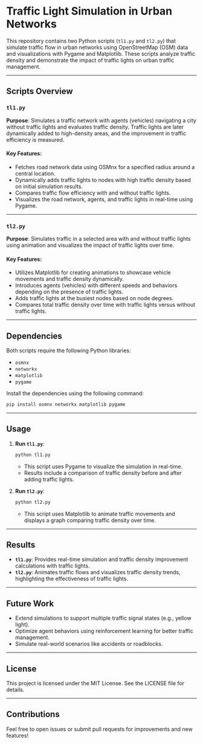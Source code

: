 
# Traffic Light Simulation in Urban Networks

This repository contains two Python scripts (`tl1.py` and `tl2.py`) that simulate traffic flow in urban networks using OpenStreetMap (OSM) data and visualizations with Pygame and Matplotlib. These scripts analyze traffic density and demonstrate the impact of traffic lights on urban traffic management.

---

## Scripts Overview

### `tl1.py`

**Purpose**: Simulates a traffic network with agents (vehicles) navigating a city without traffic lights and evaluates traffic density. Traffic lights are later dynamically added to high-density areas, and the improvement in traffic efficiency is measured.

#### Key Features:
- Fetches road network data using OSMnx for a specified radius around a central location.
- Dynamically adds traffic lights to nodes with high traffic density based on initial simulation results.
- Compares traffic flow efficiency with and without traffic lights.
- Visualizes the road network, agents, and traffic lights in real-time using Pygame.

---

### `tl2.py`

**Purpose**: Simulates traffic in a selected area with and without traffic lights using animation and visualizes the impact of traffic lights over time.

#### Key Features:
- Utilizes Matplotlib for creating animations to showcase vehicle movements and traffic density dynamically.
- Introduces agents (vehicles) with different speeds and behaviors depending on the presence of traffic lights.
- Adds traffic lights at the busiest nodes based on node degrees.
- Compares total traffic density over time with traffic lights versus without traffic lights.

---

## Dependencies

Both scripts require the following Python libraries:

- `osmnx`
- `networkx`
- `matplotlib`
- `pygame`

Install the dependencies using the following command:

```bash
pip install osmnx networkx matplotlib pygame
```

---

## Usage

1. **Run `tl1.py`**:
   ```bash
   python tl1.py
   ```
   - This script uses Pygame to visualize the simulation in real-time.
   - Results include a comparison of traffic density before and after adding traffic lights.

2. **Run `tl2.py`**:
   ```bash
   python tl2.py
   ```
   - This script uses Matplotlib to animate traffic movements and displays a graph comparing traffic density over time.

---

## Results

- **`tl1.py`**: Provides real-time simulation and traffic density improvement calculations with traffic lights.
- **`tl2.py`**: Animates traffic flows and visualizes traffic density trends, highlighting the effectiveness of traffic lights.

---

## Future Work

- Extend simulations to support multiple traffic signal states (e.g., yellow light).
- Optimize agent behaviors using reinforcement learning for better traffic management.
- Simulate real-world scenarios like accidents or roadblocks.

---

## License

This project is licensed under the MIT License. See the LICENSE file for details.

---

## Contributions

Feel free to open issues or submit pull requests for improvements and new features!
